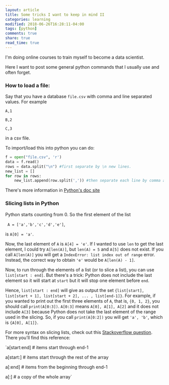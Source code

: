 ```yaml
---
layout: article
title: Some tricks I want to keep in mind II
categories: learning
modified: 2018-06-26T16:28:11-04:00
tags: [python]
comments: true
share: true
read_time: true
---
```



I'm doing online courses to train myself to become a data scientist.

Here I want to post some general python commands that I usually use and often forget.

### How to load a file:

Say that you have a database `file.csv` with comma and line separated values. For example

`A,1`

`B,2`

`C,3`

in a csv file.

To import/load this into python you can do:

```python
f = open("file.csv", 'r')
data = f.read()
rows = data.split("\n") #first separate by \n new lines.
new_list = []
for row in rows:
    new_list.append(row.split(',')) #then separate each line by comma and append it to the new_list
```

There's more information in [Python's doc site](https://docs.python.org/3/tutorial/inputoutput.html#reading-and-writing-files)


### Slicing lists in Python

Python starts counting from 0. So the first element of the list

` A = ['a','b','c','d','e']`,

is `A[0] = 'a'`.

Now, the last element of `A` is `A[4] = 'e'`. If I wanted to use `len` to get the last element, I could try  `A[len(A)]`, but `len(A) = 5` and `A[5]` does not exist. If you call `A[len(A)]` you will get a `IndexError: list index out of range` error. Instead, the correct way to obtain `'e'` would be `A[len(A) - 1]`.

Now, to run through the elements of a list (or to slice a list), you can use `list[start : end]`. But there's a trick: Python does not include the last element so it will start at `start` but it will stop one element before `end`. 

Hence, `list[start : end]` will give as output the set `{list[start], list[start + 1], list[start + 2], ... , list[end-1]}`. For example, if you wanted to print out the first three elements of `A`, that is, `{0, 1, 2}`,  you should call `print(A[0:3])`. `A[0:3]` means `A[0], A[1], A[2]` and it does not include `A[3]` because Python does not take the last element of the range used in the slicing. So, if you call `print(A[0:2])` you will get `'a', 'b'`, which is `{A[0], A[1]}`.

For more syntax on slicing lists, check out this [Stackoverflow question](https://stackoverflow.com/a/509295/7746941). There you'll find this reference:

`a[start:end] # items start through end-1

a[start:]    # items start through the rest of the array

a[:end]      # items from the beginning through end-1

a[:]         # a copy of the whole array`



